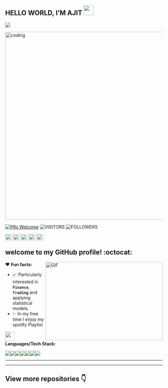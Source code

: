 ## HELLO WORLD, I’M AJIT <img src = "https://raw.githubusercontent.com/MartinHeinz/MartinHeinz/master/wave.gif" width = 32px height = 32px> 
<p>
  <a href="https://github.com/DenverCoder1/readme-typing-svg"><img src="https://readme-typing-svg.herokuapp.com?&font=IBM+Plex+Sans&color=abcdef&size=30&lines=Welcome+to+my+GitHub+Profile!;Talk+about+Quant+Finance" /></a>
</p>

<img align="center" alt="coding" width="600" src="https://media4.giphy.com/media/qgQUggAC3Pfv687qPC/giphy.gif">


 

[![PRs Welcome](https://img.shields.io/badge/PRs-welcome-971901.svg?style=flat&logo=github)](https://github.com/ajitraut98)
<img alt="VISITORS" src="https://komarev.com/ghpvc/?username=ajitraut98&style=flat&labelColor=red&logo=github&label=PROFILE+VIEWS&color=971901"/>
<img alt="FOLLOWERS" src="https://img.shields.io/github/followers/ajitraut98?color=971901&logo=githubb&label=FOLLOWERS"/>


<a href="https://github.com/ajitraut98">
  <img align="left" alt="Ajit's Github" width="22px" src="https://cdn.jsdelivr.net/npm/simple-icons@v3/icons/github.svg" />
</a>
<a href="https://medium.com/@ajitraut7447">
  <img align="left" alt="Ajit's Medium" width="22px" src="https://cdn.jsdelivr.net/npm/simple-icons@v3/icons/medium.svg" />
</a>
<a href="https://instagram.com/ajit.raut13/">
  <img align="left" alt="Ajit's Instagram" width="22px" src="https://cdn.jsdelivr.net/npm/simple-icons@v3/icons/instagram.svg" />
</a>
<a href="https://twitter.com/Ajit_Raut98">
  <img align="left" alt="Ajit's Twitter" width="22px" src="https://cdn.jsdelivr.net/npm/simple-icons@v3/icons/twitter.svg" />
</a>
<a href="https://open.spotify.com/user/31umyqdm5gfkvgas6jpgz55ds224?si=cd78000232314e6c">
  <img align="left" alt="Ajit's Spotify" width="22px" src="https://cdn.jsdelivr.net/npm/simple-icons@v3/icons/spotify.svg" />
</a>
<br />

##  welcome to my GitHub profile! :octocat:

<img align="right" height="250" width="375" alt="GIF" src="IMG/quote.gif" />


❤️ **Fun facts:** 
* 📈 Particularly interested in **`Finance`**, **`Trading`** and applying statistical models.
* ✨ In my free time I enjoy my spotify Playlist


<img src="https://media.giphy.com/media/WUlplcMpOCEmTGBtBW/giphy.gif" width="30"> **Languages/Tech Stack:** 

<img src="https://img.shields.io/badge/Python-3776AB?style=for-the-badge&logo=python&logoColor=white"><img src="https://img.shields.io/badge/Azure-FF9900?style=for-the-badge&logo=azure&logoColor=white"><img src="https://img.shields.io/badge/MicrosoftSQL-316192?style=for-the-badge&logo=microsoftsql&logoColor=white"><img src="https://img.shields.io/badge/SQLite-07405E?style=for-the-badge&logo=sqlite&logoColor=white"><img src="https://img.shields.io/badge/Jupyter-F37626.svg?&style=for-the-badge&logo=Jupyter&logoColor=white"><img src="https://img.shields.io/badge/PowerBI-F2C811?style=for-the-badge&logo=Power%20BI&logoColor=white"><img src="https://img.shields.io/badge/R-276DC3?style=for-the-badge&logo=r&logoColor=white">

---
---



## View more repositories 👇
